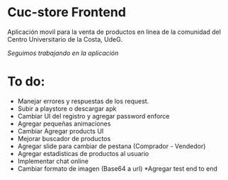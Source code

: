 # Cuc-store Frontend

Aplicación movil para la venta de productos en linea de la comunidad del Centro Universitario de la Costa, UdeG.

_Seguimos trabajando en la aplicación_

# To do:
 * Manejar errores y respuestas de los request.
 * Subir a playstore o descargar apk
 * Cambiar UI del registro y agregar password enforce
 * Agregar pequeñas animaciones
 * Cambiar Agregar products UI
 * Mejorar buscador de productos
 * Agregar slide para cambiar de pestana (Comprador - Vendedor)
 * Agregar estadisticas de productos al usuario
 * Implementar chat online
 * Cambiar formato de imagen (Base64 a url)
 *Agregar test end to end